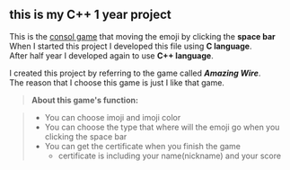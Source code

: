 ## this is my C++ 1 year project

This is the <u>consol game</u> that moving the emoji by clicking the **space bar** <br>
When I started this project I developed this file using **C language**.<br>
After half year I developed again to use **C++ language**.


I created this project by referring to the game called ***Amazing Wire***.  
The reason that I choose this game is just I like that game.

> **About this game's function:**

> - You can choose imoji and imoji color
> - You can choose the type that where will the emoji go when you clicking the space bar
> - You can get the certificate when you finish the game 
>    - certificate is including your name(nickname) and your score

